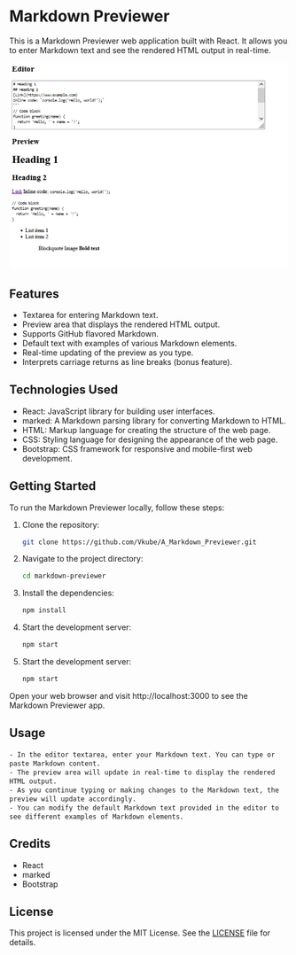 # Markdown Previewer

This is a Markdown Previewer web application built with React. It allows you to enter Markdown text and see the rendered HTML output in real-time.

![Markdown Previewer Screenshot](screenMarkdownPreview.png)

## Features

- Textarea for entering Markdown text.
- Preview area that displays the rendered HTML output.
- Supports GitHub flavored Markdown.
- Default text with examples of various Markdown elements.
- Real-time updating of the preview as you type.
- Interprets carriage returns as line breaks (bonus feature).

## Technologies Used

- React: JavaScript library for building user interfaces.
- marked: A Markdown parsing library for converting Markdown to HTML.
- HTML: Markup language for creating the structure of the web page.
- CSS: Styling language for designing the appearance of the web page.
- Bootstrap: CSS framework for responsive and mobile-first web development.

## Getting Started

To run the Markdown Previewer locally, follow these steps:

1. Clone the repository:
   ```bash
   git clone https://github.com/Vkube/A_Markdown_Previewer.git
   ```
2. Navigate to the project directory:
     ```bash
   cd markdown-previewer
   ```
3. Install the dependencies:
     ```bash
   npm install
   ```
4. Start the development server:
     ```bash
   npm start
   ```
5. Start the development server:
     ```bash
   npm start
   ```
Open your web browser and visit http://localhost:3000 to see the Markdown Previewer app.

  ## Usage

    - In the editor textarea, enter your Markdown text. You can type or paste Markdown content.
    - The preview area will update in real-time to display the rendered HTML output.
    - As you continue typing or making changes to the Markdown text, the preview will update accordingly.
    - You can modify the default Markdown text provided in the editor to see different examples of Markdown elements.

  ## Credits

   - React
   - marked
   - Bootstrap
  ## License

This project is licensed under the MIT License. See the [LICENSE](https://opensource.org/license/mit/) file for details.
